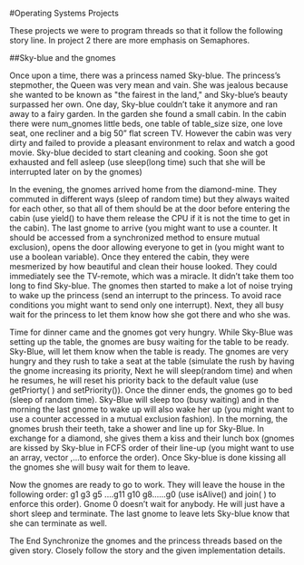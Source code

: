 #Operating Systems Projects

These projects we were to program threads so that it follow the following story line.
In project 2 there are more emphasis on Semaphores.

##Sky-blue and the gnomes

Once upon a time, there was a princess named Sky-blue. The princess’s stepmother, the Queen was very mean and vain. She was jealous because she wanted to be known as "the fairest in the land," and Sky-blue’s beauty surpassed her own. One day, Sky-blue couldn’t take it anymore and ran away to a fairy garden. In the garden she found a small cabin. In the cabin there were num_gnomes little beds, one table of table_size size, one love seat, one recliner and a big 50” flat screen TV. However the cabin was very dirty and failed to provide a pleasant environment to relax and watch a good movie.
Sky-blue decided to start cleaning and cooking. Soon she got exhausted and fell asleep (use sleep(long time) such that she will be interrupted later on by the gnomes)

In the evening, the gnomes arrived home from the diamond-mine. They commuted in different ways (sleep of random time) but they always waited for each other, so that all of them should be at the door before entering the cabin (use yield() to have them release the CPU if it is not the time to get in the cabin). The last gnome to arrive (you might want to use a counter. It should be accessed from a synchronized method to ensure mutual exclusion), opens the door allowing everyone to get in (you might want to use a boolean variable). Once they entered the cabin, they were mesmerized by how beautiful and clean their house looked. They could immediately see the TV-remote, which was a miracle. It didn’t take them too long to find Sky-blue. The gnomes then started to make a lot of noise trying to wake up the princess (send an interrupt to the princess. To avoid race conditions you might want to send only one interrupt). Next, they all busy wait for the princess to let them know how she got there and who she was.

Time for dinner came and the gnomes got very hungry. While Sky-Blue was setting up the table, the gnomes are busy waiting for the table to be ready. Sky-Blue, will let them know when the table is ready. The gnomes are very hungry and they rush to take a seat at the table (simulate the rush by having the gnome increasing its priority, Next he will sleep(random time) and when he resumes, he will reset his priority back to the default value (use getPriorty( ) and setPriority()). Once the dinner ends, the gnomes go to bed (sleep of random time).
Sky-Blue will sleep too (busy waiting) and in the morning the last gnome to wake up will also wake her up (you might want to use a counter accessed in a mutual exclusion fashion). In the morning, the gnomes brush their teeth, take a shower and line up for Sky-Blue. In exchange for a diamond, she gives them a kiss and their lunch box (gnomes are kissed by Sky-blue in FCFS order of their line-up (you might want to use an array, vector ,...to enforce the order).
Once Sky-blue is done kissing all the gnomes she will busy wait for them to leave.

Now the gnomes are ready to go to work. They will leave the house in the following order:
g1 g3 g5 ....g11 g10 g8......g0
(use isAlive() and join( ) to enforce this order). Gnome 0 doesn’t wait for anybody. He will just
have a short sleep and terminate.
The last gnome to leave lets Sky-blue know that she can terminate as well.


The End
Synchronize the gnomes and the princess threads based on the given story. Closely follow the story and the given implementation details.